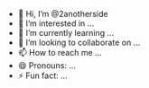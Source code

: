 - 👋 Hi, I’m @2anotherside
- 👀 I’m interested in ...
- 🌱 I’m currently learning ...
- 💞️ I’m looking to collaborate on ...
- 📫 How to reach me ...
- 😄 Pronouns: ...
- ⚡ Fun fact: ...

<!---
2anotherside/2anotherside is a ✨ special ✨ repository because its `README.md` (this file) appears on your GitHub profile.
You can click the Preview link to take a look at your changes.
--->
